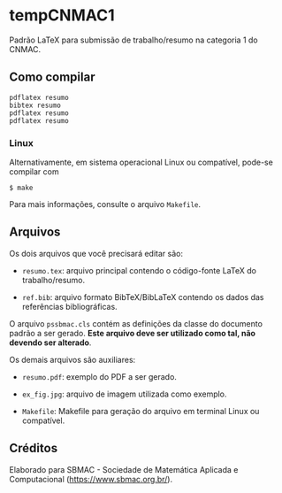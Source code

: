 # tempCNMAC1

Padrão LaTeX para submissão de trabalho/resumo na categoria 1 do CNMAC.

## Como compilar

	pdflatex resumo
	bibtex resumo
	pdflatex resumo
	pdflatex resumo

### Linux

Alternativamente, em sistema operacional Linux ou compatível, pode-se compilar com

	$ make

Para mais informações, consulte o arquivo `Makefile`.

## Arquivos

Os dois arquivos que você precisará editar são:

- `resumo.tex`: arquivo principal contendo o código-fonte LaTeX do trabalho/resumo.

- `ref.bib`: arquivo formato BibTeX/BibLaTeX contendo os dados das referências bibliográficas.

O arquivo `pssbmac.cls` contém as definições da classe do documento padrão a ser gerado. __Este arquivo deve ser utilizado como tal, não devendo ser alterado__.

Os demais arquivos são auxiliares:

- `resumo.pdf`: exemplo do PDF a ser gerado.

- `ex_fig.jpg`: arquivo de imagem utilizada como exemplo.

- `Makefile`: Makefile para geração do arquivo em terminal Linux ou compatível.

## Créditos

Elaborado para SBMAC - Sociedade de Matemática Aplicada e Computacional (https://www.sbmac.org.br/).
